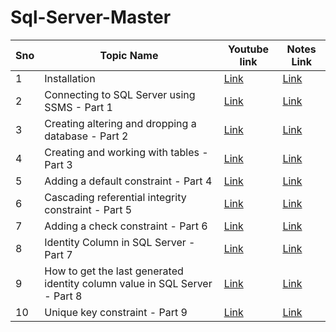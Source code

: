 # Sql-Server-Master

Sno| Topic Name | Youtube link | Notes Link
---|-----|----| -------------| 
1  | Installation | [Link](https://www.youtube.com/watch?v=7GVFYt6_ZFM&list=PL08903FB7ACA1C2FB) | [Link](https://github.com/ajay-nikumbh/Sql-Server-Master/tree/main/Lecture%20Notes/001-Installation)
2| Connecting to SQL Server using SSMS - Part 1 | [Link](https://www.youtube.com/watch?v=ZNObiptSMSI&list=PL08903FB7ACA1C2FB&index=2) | [Link](https://github.com/ajay-nikumbh/Sql-Server-Master/tree/main/Lecture%20Notes/002-Connecting%20to%20SQL%20Server%20using%20SSMS%20-%20Part%201)
3| Creating altering and dropping a database - Part 2 | [Link](https://www.youtube.com/watch?v=TuxuHHacIWU&list=PL08903FB7ACA1C2FB&index=3) | [Link](https://github.com/ajay-nikumbh/Sql-Server-Master/tree/main/Lecture%20Notes/003-Creating%20altering%20and%20dropping%20a%20database%20-%20Part%202)
4| Creating and working with tables - Part 3 | [Link](https://www.youtube.com/watch?v=JLeaM8pK8dE&list=PL08903FB7ACA1C2FB&index=4) | [Link](https://github.com/ajay-nikumbh/Sql-Server-Master/tree/main/Lecture%20Notes/004-Creating%20and%20working%20with%20tables%20-%20Part%203)
5| Adding a default constraint - Part 4 | [Link](https://www.youtube.com/watch?v=dwSqHhMl32Y&list=PL08903FB7ACA1C2FB&index=5) | [Link](https://github.com/ajay-nikumbh/Sql-Server-Master/tree/main/Lecture%20Notes/005-Adding%20a%20default%20constraint%20-%20Part%204)
6| Cascading referential integrity constraint - Part 5 | [Link](youtube.com/watch?v=ETepOVi7Xk8&list=PL08903FB7ACA1C2FB&index=6) | [Link](https://github.com/ajay-nikumbh/Sql-Server-Master/tree/main/Lecture%20Notes/006-Cascading%20referential%20integrity%20constraint%20-%20Part%205)
7| Adding a check constraint - Part 6 | [Link](https://www.youtube.com/watch?v=9Zj5ODhv0b0&list=PL08903FB7ACA1C2FB&index=7) | [Link](https://github.com/ajay-nikumbh/Sql-Server-Master/tree/main/Lecture%20Notes/007-Adding%20a%20check%20constraint%20-%20Part%206)
8| Identity Column in SQL Server - Part 7 | [Link](https://www.youtube.com/watch?v=aOkFE6NLGCQ&list=PL08903FB7ACA1C2FB&index=8) | [Link](https://github.com/ajay-nikumbh/Sql-Server-Master/tree/main/Lecture%20Notes/008-Identity%20Column%20in%20SQL%20Server%20-%20Part%207)
9| How to get the last generated identity column value in SQL Server - Part 8 | [Link](https://www.youtube.com/watch?v=n1iwngG_zNY&list=PL08903FB7ACA1C2FB&index=9) | [Link](https://github.com/ajay-nikumbh/Sql-Server-Master/tree/main/Lecture%20Notes/009-How%20to%20get%20the%20last%20generated%20identity%20column%20value%20in%20SQL%20Server%20-%20Part%208)
10| Unique key constraint - Part 9 | [Link](https://www.youtube.com/watch?v=oqrsfatxTYE&list=PL08903FB7ACA1C2FB&index=10) | [Link](https://github.com/ajay-nikumbh/Sql-Server-Master/tree/main/Lecture%20Notes/010-Unique%20key%20constraint%20-%20Part%209)
